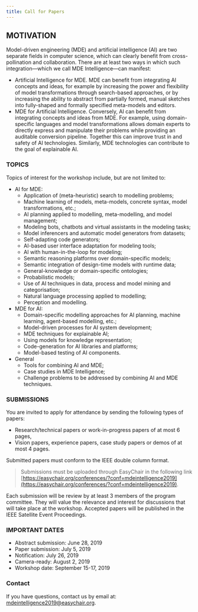 ```yaml
---
title: Call for Papers
---
```


## MOTIVATION

Model-driven engineering (MDE) and artificial intelligence (AI) are two separate fields in computer science, which can clearly benefit from cross-pollination and collaboration. There are at least two ways in which such integration—which we call MDE Intelligence—can manifest: 

* Artificial Intelligence for MDE. MDE can benefit from integrating AI concepts and ideas, for example by increasing the power and flexibility of model transformations through search-based approaches, or by increasing the ability to abstract from partially formed, manual sketches into fully-shaped and formally specified meta-models and editors.
* MDE for Artificial Intelligence. Conversely, AI can benefit from integrating concepts and ideas from MDE. For example, using domain-specific languages and model transformations allows domain experts to directly express and manipulate their problems while providing an auditable conversion pipeline. Together this can improve trust in and safety of AI technologies. Similarly, MDE technologies can contribute to the goal of explainable AI.

### TOPICS

Topics of interest for the workshop include, but are not limited to: 


* AI for MDE:
    - Application of (meta-heuristic) search to modelling problems;
    - Machine learning of models, meta-models, concrete syntax, model transformations, etc.;
    - AI planning applied to modelling, meta-modelling, and model management;
    - Modeling bots, chatbots and virtual assistants in the modeling tasks;
    - Model inferencers and automatic model generators from datasets;
    - Self-adapting code generators;
    - AI-based user interface adaptation for modeling tools;
    - AI with human-in-the-loop for modeling;
    - Semantic reasoning platforms over domain-specific models;
    - Semantic integration of design-time models with runtime data;
    - General-knowledge or domain-specific ontologies;
    - Probabilistic models;
    - Use of AI techniques in data, process and model mining and categorisation;
    - Natural language processing applied to modelling;
    - Perception and modelling.
* MDE for AI:
    - Domain-specific modelling approaches for AI planning, machine learning, agent-based modelling, etc.;
    - Model-driven processes for AI system development;
    - MDE techniques for explainable AI;
    - Using models for knowledge representation;
    - Code-generation for AI libraries and platforms;
    - Model-based testing of AI components.
* General
    - Tools for combining AI and MDE;
    - Case studies in MDE Intelligence;
    - Challenge problems to be addressed by combining AI and MDE techniques.


### SUBMISSIONS

You are invited to apply for attendance by sending the following types of papers:

* Research/technical papers or work-in-progress papers of at most 6 pages,
* Vision papers, experience papers, case study papers or demos of at most 4 pages.

Submitted papers must conform to the IEEE double column format.

> Submissions must be uploaded through EasyChair in the following link [https://easychair.org/conferences/?conf=mdeintelligence2019](https://easychair.org/conferences/?conf=mdeintelligence2019). 

Each submission will be review by at least 3 members of the program committee. They will value the relevance and interest for discussions that will take place at the workshop. Accepted papers will be published in the IEEE Satellite Event Proceedings. 



### IMPORTANT DATES
* Abstract submission: June 28, 2019
* Paper submission: July 5, 2019
* Notification: July 26, 2019
* Camera-ready: August 2, 2019
* Workshop date: September 15-17, 2019

### Contact
If you have questions, contact us by email at: mdeintelligence2019@easychair.org.
